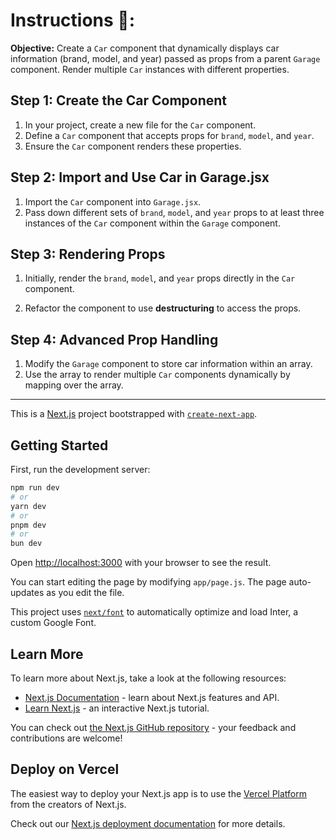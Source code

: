 #  Instructions  🚗:

**Objective:** Create a `Car` component that dynamically displays car information (brand, model, and year) passed as props from a parent `Garage` component. Render multiple `Car` instances with different properties.


## Step 1: Create the Car Component
 1. In your project, create a new file for the `Car` component.
2. Define a `Car` component that accepts props for `brand`, `model`, and `year`.
3. Ensure the `Car` component renders these properties.

## Step 2: Import and Use Car in Garage.jsx

1. Import the `Car` component into `Garage.jsx`.
2. Pass down different sets of `brand`, `model`, and `year` props to at least three instances of the `Car` component within the `Garage` component.

## Step 3: Rendering Props
1. Initially, render the `brand`, `model`, and `year` props directly in the `Car` component.

2. Refactor the component to use **destructuring** to access the props.

## Step 4: Advanced Prop Handling
1. Modify the `Garage` component to store car information within an array.
2. Use the array to render multiple `Car` components dynamically by mapping over the array.






-------------------------------








This is a [Next.js](https://nextjs.org/) project bootstrapped with [`create-next-app`](https://github.com/vercel/next.js/tree/canary/packages/create-next-app).

## Getting Started

First, run the development server:

```bash
npm run dev
# or
yarn dev
# or
pnpm dev
# or
bun dev
```

Open [http://localhost:3000](http://localhost:3000) with your browser to see the result.

You can start editing the page by modifying `app/page.js`. The page auto-updates as you edit the file.

This project uses [`next/font`](https://nextjs.org/docs/basic-features/font-optimization) to automatically optimize and load Inter, a custom Google Font.

## Learn More

To learn more about Next.js, take a look at the following resources:

- [Next.js Documentation](https://nextjs.org/docs) - learn about Next.js features and API.
- [Learn Next.js](https://nextjs.org/learn) - an interactive Next.js tutorial.

You can check out [the Next.js GitHub repository](https://github.com/vercel/next.js/) - your feedback and contributions are welcome!

## Deploy on Vercel

The easiest way to deploy your Next.js app is to use the [Vercel Platform](https://vercel.com/new?utm_medium=default-template&filter=next.js&utm_source=create-next-app&utm_campaign=create-next-app-readme) from the creators of Next.js.

Check out our [Next.js deployment documentation](https://nextjs.org/docs/deployment) for more details.
